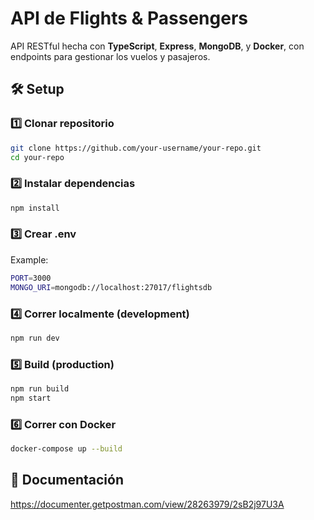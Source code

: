 # API de Flights & Passengers

API RESTful hecha con **TypeScript**, **Express**, **MongoDB**, y **Docker**, con endpoints para gestionar los vuelos y pasajeros.


## 🛠️ Setup

### 1️⃣ Clonar repositorio

```bash
git clone https://github.com/your-username/your-repo.git
cd your-repo
```

### 2️⃣ Instalar dependencias
```bash
npm install
```

### 3️⃣ Crear .env
Example:
```bash
PORT=3000
MONGO_URI=mongodb://localhost:27017/flightsdb
```

### 4️⃣ Correr localmente (development)
```bash
npm run dev
```

### 5️⃣ Build  (production)
```bash
npm run build
npm start
```
### 6️⃣ Correr con Docker
```bash
docker-compose up --build
```


## 📜 Documentación 

https://documenter.getpostman.com/view/28263979/2sB2j97U3A